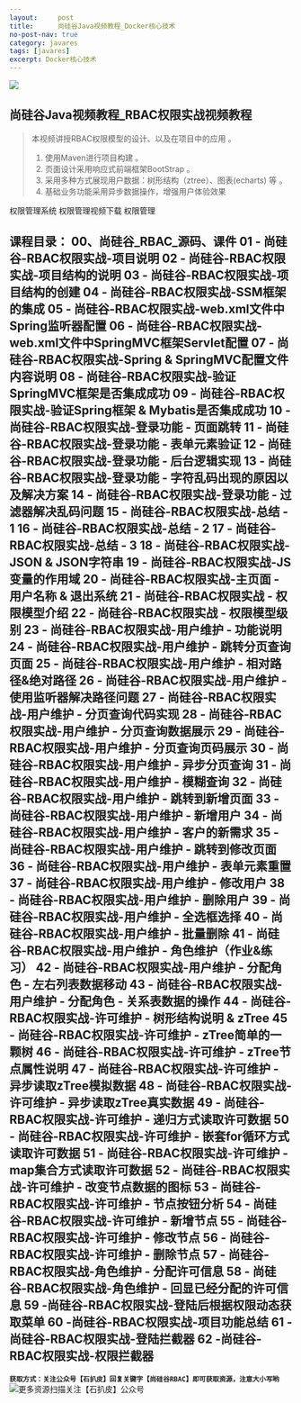 ```yaml
---
layout:     post
title:      尚硅谷Java视频教程_Docker核心技术
no-post-nav: true
category: javares
tags: [javares]
excerpt: Docker核心技术
---
```



![](https://upload-images.jianshu.io/upload_images/12555954-5fb6b6dc15b6ad5e.jpg?imageMogr2/auto-orient/strip%7CimageView2/2/w/1240)
## 尚硅谷Java视频教程_RBAC权限实战视频教程 
> 本视频讲授RBAC权限模型的设计、以及在项目中的应用 。
>1. 使用Maven进行项目构建 。
>2. 页面设计采用响应式前端框架BootStrap 。
>3. 采用多种方式展现用户数据：树形结构（ztree）、图表(echarts) 等 。
>4. 基础业务功能采用异步数据操作，增强用户体验效果 

权限管理系统 权限管理视频下载 权限管理

课程目录：
00、尚硅谷_RBAC_源码、课件 
01 - 尚硅谷-RBAC权限实战-项目说明 
02 - 尚硅谷-RBAC权限实战-项目结构的说明 
03 - 尚硅谷-RBAC权限实战-项目结构的创建 
04 - 尚硅谷-RBAC权限实战-SSM框架的集成 
05 - 尚硅谷-RBAC权限实战-web.xml文件中Spring监听器配置 
06 - 尚硅谷-RBAC权限实战-web.xml文件中SpringMVC框架Servlet配置 
07 - 尚硅谷-RBAC权限实战-Spring & SpringMVC配置文件内容说明 
08 - 尚硅谷-RBAC权限实战-验证SpringMVC框架是否集成成功 
09 - 尚硅谷-RBAC权限实战-验证Spring框架 & Mybatis是否集成成功 
10 - 尚硅谷-RBAC权限实战-登录功能 - 页面跳转 
11 - 尚硅谷-RBAC权限实战-登录功能 - 表单元素验证 
12 - 尚硅谷-RBAC权限实战-登录功能 - 后台逻辑实现 
13 - 尚硅谷-RBAC权限实战-登录功能 - 字符乱码出现的原因以及解决方案 
14 - 尚硅谷-RBAC权限实战-登录功能 - 过滤器解决乱码问题 
15 - 尚硅谷-RBAC权限实战-总结 - 1 
16 - 尚硅谷-RBAC权限实战-总结 - 2 
17 - 尚硅谷-RBAC权限实战-总结 - 3 
18 - 尚硅谷-RBAC权限实战-JSON & JSON字符串 
19 - 尚硅谷-RBAC权限实战-JS变量的作用域 
20 - 尚硅谷-RBAC权限实战-主页面 - 用户名称 & 退出系统 
21 - 尚硅谷-RBAC权限实战 - 权限模型介绍 
22 - 尚硅谷-RBAC权限实战 - 权限模型级别 
23 - 尚硅谷-RBAC权限实战-用户维护 - 功能说明 
24 - 尚硅谷-RBAC权限实战-用户维护 - 跳转分页查询页面 
25 - 尚硅谷-RBAC权限实战-用户维护 - 相对路径&绝对路径 
26 - 尚硅谷-RBAC权限实战-用户维护 - 使用监听器解决路径问题 
27 - 尚硅谷-RBAC权限实战-用户维护 - 分页查询代码实现 
28 - 尚硅谷-RBAC权限实战-用户维护 - 分页查询数据展示 
29 - 尚硅谷-RBAC权限实战-用户维护 - 分页查询页码展示 
30 - 尚硅谷-RBAC权限实战-用户维护 - 异步分页查询 
31 - 尚硅谷-RBAC权限实战-用户维护 - 模糊查询 
32 - 尚硅谷-RBAC权限实战-用户维护 - 跳转到新增页面 
33 - 尚硅谷-RBAC权限实战-用户维护 - 新增用户 
34 - 尚硅谷-RBAC权限实战-用户维护 - 客户的新需求 
35 - 尚硅谷-RBAC权限实战-用户维护 - 跳转到修改页面 
36 - 尚硅谷-RBAC权限实战-用户维护 - 表单元素重置 
37 - 尚硅谷-RBAC权限实战-用户维护 - 修改用户 
38 - 尚硅谷-RBAC权限实战-用户维护 - 删除用户 
39 - 尚硅谷-RBAC权限实战-用户维护 - 全选框选择 
40 - 尚硅谷-RBAC权限实战-用户维护 - 批量删除 
41 - 尚硅谷-RBAC权限实战-用户维护 - 角色维护（作业&练习） 
42 - 尚硅谷-RBAC权限实战-用户维护 - 分配角色 - 左右列表数据移动 
43 - 尚硅谷-RBAC权限实战-用户维护 - 分配角色 - 关系表数据的操作 
44 - 尚硅谷-RBAC权限实战-许可维护 - 树形结构说明 & zTree 
45 - 尚硅谷-RBAC权限实战-许可维护 - zTree简单的一颗树 
46 - 尚硅谷-RBAC权限实战-许可维护 - zTree节点属性说明 
47 - 尚硅谷-RBAC权限实战-许可维护 - 异步读取zTree模拟数据 
48 - 尚硅谷-RBAC权限实战-许可维护 - 异步读取zTree真实数据 
49 - 尚硅谷-RBAC权限实战-许可维护 - 递归方式读取许可数据 
50 - 尚硅谷-RBAC权限实战-许可维护 - 嵌套for循环方式读取许可数据 
51 - 尚硅谷-RBAC权限实战-许可维护 - map集合方式读取许可数据 
52 - 尚硅谷-RBAC权限实战-许可维护 - 改变节点数据的图标 
53 - 尚硅谷-RBAC权限实战-许可维护 - 节点按钮分析 
54 - 尚硅谷-RBAC权限实战-许可维护 - 新增节点 
55 - 尚硅谷-RBAC权限实战-许可维护 - 修改节点 
56 - 尚硅谷-RBAC权限实战-许可维护 - 删除节点 
57 - 尚硅谷-RBAC权限实战-角色维护 - 分配许可信息 
58 - 尚硅谷-RBAC权限实战-角色维护 - 回显已经分配的许可信息 
59 -尚硅谷-RBAC权限实战-登陆后根据权限动态获取菜单 
60 -尚硅谷-RBAC权限实战-项目功能总结 
61 -尚硅谷-RBAC权限实战-登陆拦截器 
62 -尚硅谷-RBAC权限实战-权限拦截器
---
**`获取方式：关注公众号【石扒皮】回复关键字【尚硅谷RBAC】即可获取资源，注意大小写哟`**
![更多资源扫描关注【石扒皮】公众号](https://upload-images.jianshu.io/upload_images/12555954-392dfb59326481b0.png?imageMogr2/auto-orient/strip%7CimageView2/2/w/1240)
